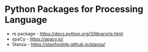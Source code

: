 # Python Packages for Processing Language

* re package - https://docs.python.org/3/library/re.html
* spaCy - https://spacy.io/
* Stanza - https://stanfordnlp.github.io/stanza/
